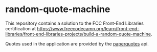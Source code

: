 # random-quote-machine
This repository contains a solution to the FCC Front-End Libraries certification at https://www.freecodecamp.org/learn/front-end-libraries/front-end-libraries-projects/build-a-random-quote-machine.

Quotes used in the application are provided by the [paperquotes](https://paperquotes.com) api.
